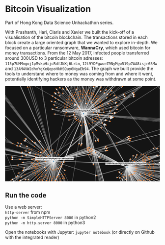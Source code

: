 # Bitcoin Visualization 


Part of Hong Kong Data Science Unhackathon series.

With Prashanth, Hari, Claris and Xavier we built the kick-off of a visualisation of the bitcoin blockchain. The transactions stored in each block create a large oriented graph that we wanted to explore in-depth. We focused on a particular ransomware, **WannaCry**, which used bitcoin for money transactions. From the 12 May 2017, infected people transferred around 300USD to 3 particular bitcoin adresses: `115p7UMMngoj1pMvkpHijcRdfJNXj6LrLn`, `12t9YDPgwueZ9NyMgw519p7AA8isjr6SMw` and
`13AM4VW2dhxYgXeQepoHkHSQuy6NgaEb94`. The graph we built provide the tools to understand where to money was coming from and where it went, potentially identifying hackers as the money was withdrawn at some point.

![alt src](render.png "Visualization")


## Run the code

Use a web server:  
`http-server` from npm  
`python -m SimpleHTTPServer 8000` in python2  
`python -m http.server 8000` in python3
  
Open the notebooks with Jupyter: `jupyter notebook` (or directly on Github with the integrated reader)
